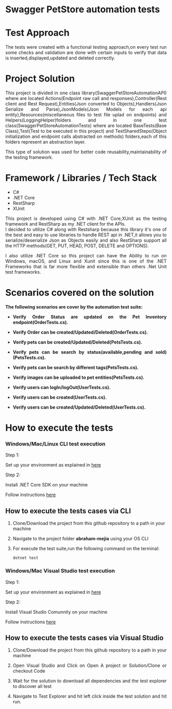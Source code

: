 
# Swagger PetStore automation tests

# Test Approach
<div style="text-align: justify">
The tests were created with a functional testing approach,on every test run some checks and validation are done with certain inputs to verify that data is inserted,displayed,updated and deleted correctly.
</div>

# Project Solution
<div style="text-align: justify">
This project is divided in one class library(SwaggerPetStoreAutomationAPI) where are located Actions(Endpoint raw call and responses),Controller(Rest client and Rest Request),Entities(Json converted to Objects),Handlers(Json Serialize and Parse),JsonModels(Json Models for each api entity),Resources(miscellaneous files to test file uplad on endpoints)
and Helpers(LoggingHelper)folders and in one test class(SwaggerPetStoreAutomationTests) where are located BaseTests(Base Class),Test(Test to be executed in this project) and TestSharedSteps(Object initialization and endpoint calls abstracted on methods) folders,each of this folders 
represent an abstraction layer.

This type of solution was used for better code reusability,maintainability of the testing framework.
</div>

# Framework / Libraries / Tech Stack 

* C#
* .NET Core
* RestSharp
* XUnit
<div style="text-align: justify">
This project is developed using C# with .NET Core,XUnit as the testing framework and RestSharp as my .NET client for the APIs.
</div>
<div style="text-align: justify">
I decided to utilize C# along with Restsharp because this library it's one of the best and easy to use libraries to handle REST api in .NET,it allows you to serialize/deserialize Json as Objects easily and also RestSharp support all the HTTP methods(GET, PUT, HEAD, POST, DELETE and OPTIONS).

I also utilize .NET Core so this project can have the Ability to run on Windows, macOS, and Linux and Xunit since this is one of the .NET Frameworks that is far more flexible and extensible than others .Net Unit test frameworks.
</div>

# Scenarios covered on the solution

**The following scenarios are cover by the automation test suite:**
<div style="text-align: justify">

*  **Verify Order Status are updated on the Pet Inventory endpoint(OrderTests.cs).**

*  **Verify Order can be created/Updated/Deleted(OrderTests.cs).**
  
* **Verify pets can be created/Updated/Deleted(PetsTests.cs).**

* **Verify pets can be search by status(available,pending and sold)(PetsTests.cs).**
  
* **Verify pets can be search by different tags(PetsTests.cs).**

* **Verify images can be uploaded to pet entities(PetsTests.cs).**

* **Verify users can logIn/logOut(UserTests.cs).**

* **Verify users can be created(UserTests.cs).**

* **Verify users can be created/Updated/Deleted(UserTests.cs).**
</div>


# How to execute the tests

### Windows/Mac/Linux CLI test execution ###

Step 1:

Set up your environment as explained in [here](https://github.com/swagger-api/swagger-petstore)

Step 2:

Install .NET Core SDK on your machine

Follow instructions [here](https://dotnet.microsoft.com/download)

## How to execute the tests cases via CLI

1. Clone/Download the project from this github repository to a path in your machine

2. Navigate to the project folder **abraham-mejia** using your OS CLI

3. For execute the test suite,run the following command on the terminal:

    `dotnet test`


### Windows/Mac Visual Studio test execution ###

Step 1:

Set up your environment as explained in [here](https://github.com/swagger-api/swagger-petstore)

Step 2:

Install Visual Studio Comunnity on your machine

Follow instructions [here](https://visualstudio.microsoft.com/downloads/)

## How to execute the tests cases via Visual Studio

<div style="text-align: justify">

1. Clone/Download the project from this github repository to a path in your machine

2. Open Visual Studio and Click on Open A project or Solution/Clone or checkout Code 

3. Wait for the solution to download all dependencies and the test explorer to discover all test

4. Navigate to Test Explorer and hit left click inside the test solution and hit run.
</div>